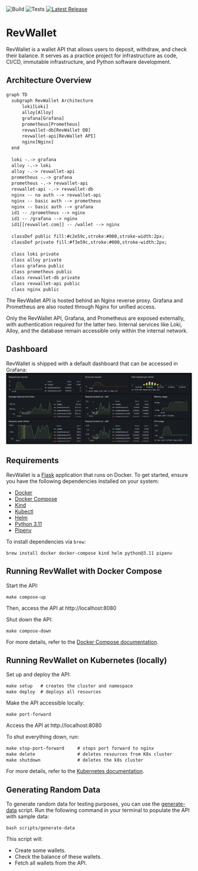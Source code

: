 ![Build](https://github.com/arthurjguerra/revwallet/actions/workflows/build.yaml/badge.svg)
![Tests](https://github.com/arthurjguerra/revwallet/actions/workflows/tests.yaml/badge.svg)
[![Latest Release](https://img.shields.io/github/v/release/arthurjguerra/revwallet?include_prereleases)]([https://github.com/kubernetes/minikube/releases/latest](https://github.com/arthurjguerra/revwallet/releases/latest))

# RevWallet
RevWallet is a wallet API that allows users to deposit, withdraw, and check their balance. It serves as a practice project for infrastructure as code, CI/CD, immutable infrastructure, and Python software development.

## Architecture Overview
```mermaid
graph TD
  subgraph RevWallet Architecture
      loki[Loki]
      alloy[Alloy]
      grafana[Grafana]
      prometheus[Prometheus]
      revwallet-db[RevWallet DB]
      revwallet-api[RevWallet API]
      nginx[Nginx]
  end

  loki -.-> grafana
  alloy -.-> loki
  alloy -.-> revwallet-api
  prometheus -.-> grafana
  prometheus -.-> revwallet-api
  revwallet-api -.-> revwallet-db
  nginx -- no auth --> revwallet-api
  nginx -- basic auth --> prometheus
  nginx -- basic auth --> grafana
  id1 -- /prometheus --> nginx
  id1 -- /grafana --> nginx
  id1[[revwallet.com]] -- /wallet --> nginx

  classDef public fill:#c2e59c,stroke:#000,stroke-width:2px;
  classDef private fill:#f3e59c,stroke:#000,stroke-width:2px;

  class loki private
  class alloy private
  class grafana public
  class prometheus public
  class revwallet-db private
  class revwallet-api public
  class nginx public
```
The RevWallet API is hosted behind an Nginx reverse proxy. Grafana and Prometheus are also routed through Nginx for unified access.

Only the RevWallet API, Grafana, and Prometheus are exposed externally, with authentication required for the latter two. Internal services like Loki, Alloy, and the database remain accessible only within the internal network.

## Dashboard
RevWallet is shipped with a default dashboard that can be accessed in Grafana:
![revwallet-dashboard](./img/revwallet-dashboard.png)

## Requirements
RevWallet is a [Flask](https://flask.palletsprojects.com/en/3.0.x/) application that runs on Docker. To get started, ensure you have the following dependencies installed on your system:
- [Docker](https://docs.docker.com/guides/getting-started/)
- [Docker Compose](https://docs.docker.com/compose/gettingstarted/)
- [Kind](https://kind.sigs.k8s.io/docs/user/quick-start/)
- [Kubectl](https://kubernetes.io/docs/reference/kubectl/)
- [Helm](https://helm.sh/docs/intro/quickstart/)
- [Python 3.11](https://www.python.org/downloads/)
- [Pipenv](https://pipenv.pypa.io/en/latest/)

To install dependencies via `brew`:
```
brew install docker docker-compose kind helm python@3.11 pipenv
```

## Running RevWallet with Docker Compose
Start the API:
```
make compose-up
```
Then, access the API at http://localhost:8080

Shut down the API:
```
make compose-down
```

For more details, refer to the [Docker Compose documentation](docs/docker-compose.md).

## Running RevWallet on Kubernetes (locally)
Set up and deploy the API:

```
make setup   # creates the cluster and namespace
make deploy  # deploys all resources
```

Make the API accessible locally:
```
make port-forward
```

Access the API at http://localhost:8080

To shut everything down, run:
```
make stop-port-forward     # stops port forward to nginx
make delete                # deletes resources from K8s cluster
make shutdown              # deletes the k8s cluster
```

For more details, refer to the [Kubernetes documentation](docs/k8s-kind.md).

## Generating Random Data
To generate random data for testing purposes, you can use the [generate-data](./scripts/generate-data) script. Run the following command in your terminal to populate the API with sample data:

```
bash scripts/generate-data
```

This script will:
- Create some wallets.
- Check the balance of these wallets.
- Fetch all wallets from the API.
